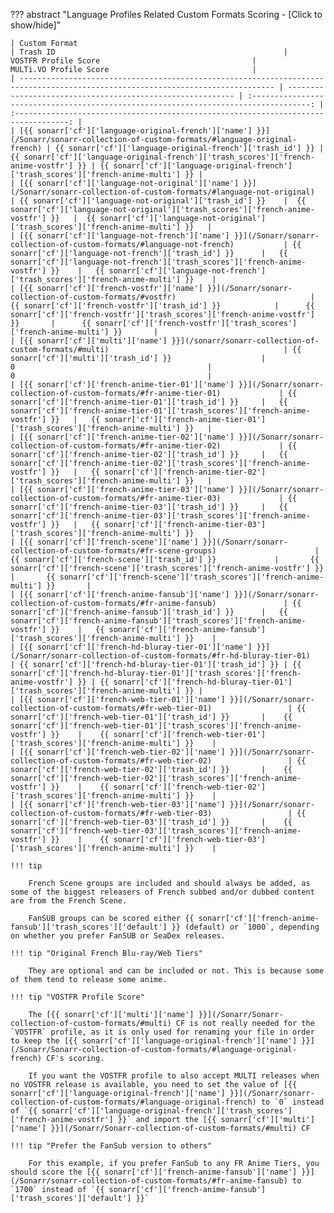 ??? abstract "Language Profiles Related Custom Formats Scoring - [Click to show/hide]"

    | Custom Format                                                                                                                   | Trash ID                                                   |                                 VOSTFR Profile Score                                  |                                MULTi.VO Profile Score                                |
    | ------------------------------------------------------------------------------------------------------------------------------- | ---------------------------------------------------------- | :-----------------------------------------------------------------------------------: | :----------------------------------------------------------------------------------: |
    | [{{ sonarr['cf']['language-original-french']['name'] }}](/Sonarr/sonarr-collection-of-custom-formats/#language-original-french) | {{ sonarr['cf']['language-original-french']['trash_id'] }} | {{ sonarr['cf']['language-original-french']['trash_scores']['french-anime-vostfr'] }} | {{ sonarr['cf']['language-original-french']['trash_scores']['french-anime-multi'] }} |
    | [{{ sonarr['cf']['language-not-original']['name'] }}](/Sonarr/sonarr-collection-of-custom-formats/#language-not-original)       | {{ sonarr['cf']['language-not-original']['trash_id'] }}    |  {{ sonarr['cf']['language-not-original']['trash_scores']['french-anime-vostfr'] }}   |  {{ sonarr['cf']['language-not-original']['trash_scores']['french-anime-multi'] }}   |
    | [{{ sonarr['cf']['language-not-french']['name'] }}](/Sonarr/sonarr-collection-of-custom-formats/#language-not-french)           | {{ sonarr['cf']['language-not-french']['trash_id'] }}      |   {{ sonarr['cf']['language-not-french']['trash_scores']['french-anime-vostfr'] }}    |   {{ sonarr['cf']['language-not-french']['trash_scores']['french-anime-multi'] }}    |
    | [{{ sonarr['cf']['french-vostfr']['name'] }}](/Sonarr/sonarr-collection-of-custom-formats/#vostfr)                              | {{ sonarr['cf']['french-vostfr']['trash_id'] }}            |      {{ sonarr['cf']['french-vostfr']['trash_scores']['french-anime-vostfr'] }}       |      {{ sonarr['cf']['french-vostfr']['trash_scores']['french-anime-multi'] }}       |
    | [{{ sonarr['cf']['multi']['name'] }}](/sonarr/sonarr-collection-of-custom-formats/#multi)                                       | {{ sonarr['cf']['multi']['trash_id'] }}                    |                                           0                                           |                                          0                                           |
    | [{{ sonarr['cf']['french-anime-tier-01']['name'] }}](/Sonarr/sonarr-collection-of-custom-formats/#fr-anime-tier-01)             | {{ sonarr['cf']['french-anime-tier-01']['trash_id'] }}     |   {{ sonarr['cf']['french-anime-tier-01']['trash_scores']['french-anime-vostfr'] }}   |   {{ sonarr['cf']['french-anime-tier-01']['trash_scores']['french-anime-multi'] }}   |
    | [{{ sonarr['cf']['french-anime-tier-02']['name'] }}](/Sonarr/sonarr-collection-of-custom-formats/#fr-anime-tier-02)             | {{ sonarr['cf']['french-anime-tier-02']['trash_id'] }}     |   {{ sonarr['cf']['french-anime-tier-02']['trash_scores']['french-anime-vostfr'] }}   |   {{ sonarr['cf']['french-anime-tier-02']['trash_scores']['french-anime-multi'] }}   |
    | [{{ sonarr['cf']['french-anime-tier-03']['name'] }}](/Sonarr/sonarr-collection-of-custom-formats/#fr-anime-tier-03)             | {{ sonarr['cf']['french-anime-tier-03']['trash_id'] }}     |   {{ sonarr['cf']['french-anime-tier-03']['trash_scores']['french-anime-vostfr'] }}   |   {{ sonarr['cf']['french-anime-tier-03']['trash_scores']['french-anime-multi'] }}   |
    | [{{ sonarr['cf']['french-scene']['name'] }}](/Sonarr/sonarr-collection-of-custom-formats/#fr-scene-groups)                      | {{ sonarr['cf']['french-scene']['trash_id'] }}             |       {{ sonarr['cf']['french-scene']['trash_scores']['french-anime-vostfr'] }}       |       {{ sonarr['cf']['french-scene']['trash_scores']['french-anime-multi'] }}       |
    | [{{ sonarr['cf']['french-anime-fansub']['name'] }}](/Sonarr/sonarr-collection-of-custom-formats/#fr-anime-fansub)               | {{ sonarr['cf']['french-anime-fansub']['trash_id'] }}      |   {{ sonarr['cf']['french-anime-fansub']['trash_scores']['french-anime-vostfr'] }}    |   {{ sonarr['cf']['french-anime-fansub']['trash_scores']['french-anime-multi'] }}    |
    | [{{ sonarr['cf']['french-hd-bluray-tier-01']['name'] }}](/Sonarr/sonarr-collection-of-custom-formats/#fr-hd-bluray-tier-01)     | {{ sonarr['cf']['french-hd-bluray-tier-01']['trash_id'] }} | {{ sonarr['cf']['french-hd-bluray-tier-01']['trash_scores']['french-anime-vostfr'] }} | {{ sonarr['cf']['french-hd-bluray-tier-01']['trash_scores']['french-anime-multi'] }} |
    | [{{ sonarr['cf']['french-web-tier-01']['name'] }}](/Sonarr/sonarr-collection-of-custom-formats/#fr-web-tier-01)                 | {{ sonarr['cf']['french-web-tier-01']['trash_id'] }}       |    {{ sonarr['cf']['french-web-tier-01']['trash_scores']['french-anime-vostfr'] }}    |    {{ sonarr['cf']['french-web-tier-01']['trash_scores']['french-anime-multi'] }}    |
    | [{{ sonarr['cf']['french-web-tier-02']['name'] }}](/Sonarr/sonarr-collection-of-custom-formats/#fr-web-tier-02)                 | {{ sonarr['cf']['french-web-tier-02']['trash_id'] }}       |    {{ sonarr['cf']['french-web-tier-02']['trash_scores']['french-anime-vostfr'] }}    |    {{ sonarr['cf']['french-web-tier-02']['trash_scores']['french-anime-multi'] }}    |
    | [{{ sonarr['cf']['french-web-tier-03']['name'] }}](/Sonarr/sonarr-collection-of-custom-formats/#fr-web-tier-03)                 | {{ sonarr['cf']['french-web-tier-03']['trash_id'] }}       |    {{ sonarr['cf']['french-web-tier-03']['trash_scores']['french-anime-vostfr'] }}    |    {{ sonarr['cf']['french-web-tier-03']['trash_scores']['french-anime-multi'] }}    |

    !!! tip

        French Scene groups are included and should always be added, as some of the biggest releasers of French subbed and/or dubbed content are from the French Scene.

        FanSUB groups can be scored either {{ sonarr['cf']['french-anime-fansub']['trash_scores']['default'] }} (default) or `1000`, depending on whether you prefer FanSUB or SeaDex releases.

    !!! tip "Original French Blu-ray/Web Tiers"

        They are optional and can be included or not. This is because some of them tend to release some anime.

    !!! tip "VOSTFR Profile Score"

        The [{{ sonarr['cf']['multi']['name'] }}](/Sonarr/Sonarr-collection-of-custom-formats/#multi) CF is not really needed for the `VOSTFR` profile, as it is only used for renaming your file in order to keep the [{{ sonarr['cf']['language-original-french']['name'] }}](/Sonarr/Sonarr-collection-of-custom-formats/#language-original-french) CF's scoring.

        If you want the VOSTFR profile to also accept MULTI releases when no VOSTFR release is available, you need to set the value of [{{ sonarr['cf']['language-original-french']['name'] }}](/Sonarr/sonarr-collection-of-custom-formats/#language-original-french) to `0` instead of `{{ sonarr['cf']['language-original-french']['trash_scores']['french-anime-vostfr'] }}` and import the [{{ sonarr['cf']['multi']['name'] }}](/Sonarr/Sonarr-collection-of-custom-formats/#multi) CF

    !!! tip "Prefer the FanSub version to others"

        For this example, if you prefer FanSub to any FR Anime Tiers, you should score the [{{ sonarr['cf']['french-anime-fansub']['name'] }}](/Sonarr/sonarr-collection-of-custom-formats/#fr-anime-fansub) to `1700` instead of `{{ sonarr['cf']['french-anime-fansub']['trash_scores']['default'] }}`
